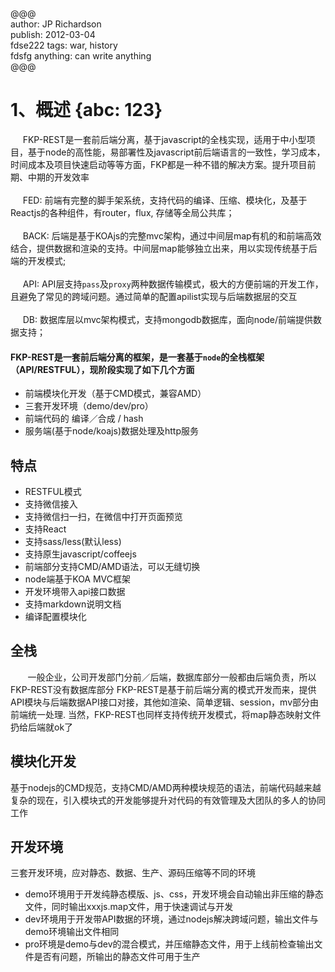 @@@  
author: JP Richardson  
publish: 2012-03-04  
fdse222
tags: war, history  
fdsfg
anything: can write anything  
@@@  


# 1、概述 {abc: 123}  
&#160; &#160; &#160;FKP-REST是一套前后端分离，基于javascript的全栈实现，适用于中小型项目，基于node的高性能，易部署性及javascript前后端语言的一致性，学习成本，时间成本及项目快速启动等等方面，FKP都是一种不错的解决方案。提升项目前期、中期的开发效率   
&#160;  
&#160; &#160; &#160;FED: 前端有完整的脚手架系统，支持代码的编译、压缩、模块化，及基于Reactjs的各种组件，有router，flux, 存储等全局公共库；  
&#160;  
&#160; &#160; &#160;BACK: 后端是基于KOAjs的完整mvc架构，通过中间层map有机的和前端高效结合，提供数据和渲染的支持。中间层map能够独立出来，用以实现传统基于后端的开发模式;   
&#160;  
&#160; &#160; &#160;API: API层支持`pass`及`proxy`两种数据传输模式，极大的方便前端的开发工作，且避免了常见的跨域问题。通过简单的配置apilist实现与后端数据层的交互  
&#160;  
&#160; &#160; &#160;DB: 数据库层以mvc架构模式，支持mongodb数据库，面向node/前端提供数据支持；  


#### FKP-REST是一套前后端分离的框架，是一套基于`node`的全栈框架（API/RESTFUL），现阶段实现了如下几个方面  

* 前端模块化开发（基于CMD模式，兼容AMD）
* 三套开发环境（demo/dev/pro）
* 前端代码的 编译／合成 / hash
* 服务端(基于node/koajs)数据处理及http服务  

## 特点
* RESTFUL模式  
* 支持微信接入  
* 支持微信扫一扫，在微信中打开页面预览  
* 支持React  
* 支持sass/less(默认less)  
* 支持原生javascript/coffeejs  
* 前端部分支持CMD/AMD语法，可以无缝切换  
* node端基于KOA MVC框架  
* 开发环境带入api接口数据  
* 支持markdown说明文档  
* 编译配置模块化  

## 全栈  
&#160; &#160; &#160; &#160;一般企业，公司开发部门分前／后端，数据库部分一般都由后端负责，所以FKP-REST没有数据库部分
FKP-REST是基于前后端分离的模式开发而来，提供API模块与后端数据API接口对接，其他如渲染、简单逻辑、session，mv部分由前端统一处理.
当然，FKP-REST也同样支持传统开发模式，将map静态映射文件扔给后端就ok了  

## 模块化开发  
基于nodejs的CMD规范，支持CMD/AMD两种模块规范的语法，前端代码越来越复杂的现在，引入模块式的开发能够提升对代码的有效管理及大团队的多人的协同工作

## 开发环境  
三套开发环境，应对静态、数据、生产、源码压缩等不同的环境  
* demo环境用于开发纯静态模版、js、css，开发环境会自动输出非压缩的静态文件，同时输出xxxjs.map文件，用于快速调试与开发  
* dev环境用于开发带API数据的环境，通过nodejs解决跨域问题，输出文件与demo环境输出文件相同  
* pro环境是demo与dev的混合模式，并压缩静态文件，用于上线前检查输出文件是否有问题，所输出的静态文件可用于生产  
